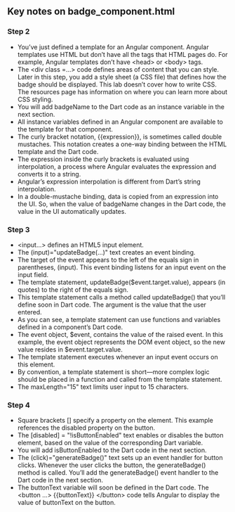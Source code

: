 ## Key notes on badge_component.html

### Step 2
- You’ve just defined a template for an Angular component. Angular templates use HTML but don’t have all the tags that HTML pages do. For example, Angular templates don’t have \<head\> or \<body\> tags.
- The \<div class =...\> code defines areas of content that you can style. Later in this step, you add a style sheet (a CSS file) that defines how the badge should be displayed. This lab doesn’t cover how to write CSS. The resources page has information on where you can learn more about CSS styling.
- You will add badgeName to the Dart code as an instance variable in the next section.
- All instance variables defined in an Angular component are available to the template for that component.
- The curly bracket notation, {{expression}}, is sometimes called double mustaches. This notation creates a one-way binding between the HTML template and the Dart code.
- The expression inside the curly brackets is evaluated using interpolation, a process where Angular evaluates the expression and converts it to a string.
- Angular’s expression interpolation is different from Dart’s string interpolation.
- In a double-mustache binding, data is copied from an expression into the UI. So, when the value of badgeName changes in the Dart code, the value in the UI automatically updates.

### Step 3
- \<input...\> defines an HTML5 input element.
- The (input)="updateBadge(...)" text creates an event binding.
- The target of the event appears to the left of the equals sign in parentheses, (input). This event binding listens for an input event on the input field.
- The template statement, updateBadge($event.target.value), appears (in quotes) to the right of the equals sign.
- This template statement calls a method called updateBadge() that you’ll define soon in Dart code. The argument is the value that the user entered.
- As you can see, a template statement can use functions and variables defined in a component’s Dart code.
- The event object, $event, contains the value of the raised event. In this example, the event object represents the DOM event object, so the new value resides in $event.target.value.
- The template statement executes whenever an input event occurs on this element.
- By convention, a template statement is short—more complex logic should be placed in a function and called from the template statement.
- The maxLength="15" text limits user input to 15 characters.

### Step 4
- Square brackets [] specify a property on the element. This example references the disabled property on the button.
- The [disabled] = "!isButtonEnabled" text enables or disables the button element, based on the value of the corresponding Dart variable.
- You will add isButtonEnabled to the Dart code in the next section.
- The (click)="generateBadge()" text sets up an event handler for button clicks. Whenever the user clicks the button, the generateBadge() method is called. You’ll add the generateBadge() event handler to the Dart code in the next section.
- The buttonText variable will soon be defined in the Dart code. The \<button ...\> {{buttonText}} \</button\> code tells Angular to display the value of buttonText on the button.
